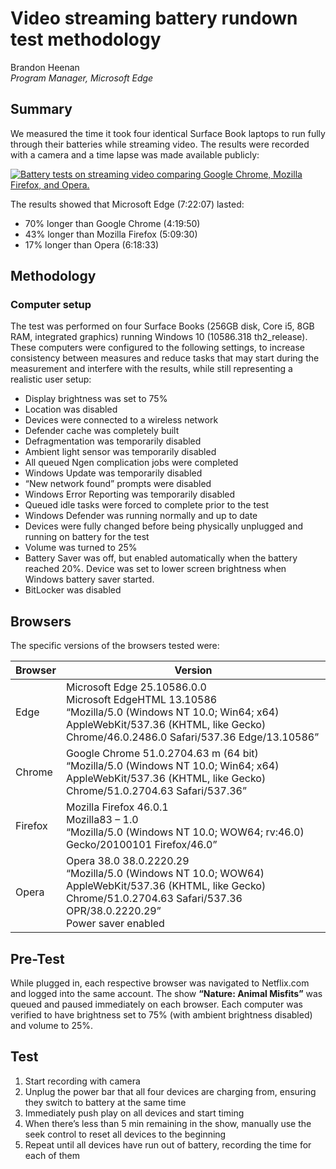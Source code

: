 # Video streaming battery rundown test methodology 

Brandon Heenan<br>
_Program Manager, Microsoft Edge_

## Summary

We measured the time it took four identical Surface Book laptops to run fully through their batteries while streaming video. The results were recorded with a camera and a time lapse was made available publicly:

[![Battery tests on streaming video comparing Google Chrome, Mozilla Firefox, and Opera.](https://github.com/MicrosoftEdge/videotest/blob/master/videotest-poster.png?raw=true)](https://www.youtube.com/watch?v=rjrxOOfi54k)

The results showed that Microsoft Edge (7:22:07) lasted: 
* 70% longer than Google Chrome (4:19:50) 
* 43% longer than Mozilla Firefox (5:09:30) 
* 17% longer than Opera (6:18:33)

## Methodology

### Computer setup

The test was performed on four Surface Books (256GB disk, Core i5, 8GB RAM, integrated graphics) running Windows 10 (10586.318 th2_release). These computers were configured to the following settings, to increase consistency between measures and reduce tasks that may start during the measurement and interfere with the results, while still representing a realistic user setup: 

* Display brightness was set to 75% 
* Location was disabled
* Devices were connected to a wireless network
* Defender cache was completely built
* Defragmentation was temporarily disabled
* Ambient light sensor was temporarily disabled
* All queued Ngen complication jobs were completed
* Windows Update was temporarily disabled
* “New network found” prompts were disabled
* Windows Error Reporting was temporarily disabled
* Queued idle tasks were forced to complete prior to the test
* Windows Defender was running normally and up to date
* Devices were fully changed before being physically unplugged and running on battery for the test
* Volume was turned to 25%
* Battery Saver was off, but enabled automatically when the battery reached 20%. Device was set to lower screen brightness when Windows battery saver started.
* BitLocker was disabled 

## Browsers
The specific versions of the browsers tested were: 

| Browser | Version |
| ------- | ------- |
| Edge | Microsoft Edge 25.10586.0.0<br>Microsoft EdgeHTML 13.10586<br>“Mozilla/5.0 (Windows NT 10.0; Win64; x64) AppleWebKit/537.36 (KHTML, like Gecko) Chrome/46.0.2486.0 Safari/537.36 Edge/13.10586” |
| Chrome | Google Chrome 51.0.2704.63 m (64 bit)<br>“Mozilla/5.0 (Windows NT 10.0; Win64; x64) AppleWebKit/537.36 (KHTML, like Gecko) Chrome/51.0.2704.63 Safari/537.36” |
| Firefox | Mozilla Firefox 46.0.1<br>Mozilla83 – 1.0<br>“Mozilla/5.0 (Windows NT 10.0; WOW64; rv:46.0) Gecko/20100101 Firefox/46.0” |
| Opera | Opera 38.0 38.0.2220.29<br>“Mozilla/5.0 (Windows NT 10.0; WOW64) AppleWebKit/537.36 (KHTML, like Gecko) Chrome/51.0.2704.63 Safari/537.36 OPR/38.0.2220.29”<br>Power saver enabled |

## Pre-Test

While plugged in, each respective browser was navigated to Netflix.com and logged into the same account. The show **“Nature: Animal Misfits”** was queued and paused immediately on each browser. Each computer was verified to have brightness set to 75% (with ambient brightness disabled) and volume to 25%. 

## Test

1. Start recording with camera
2. Unplug the power bar that all four devices are charging from, ensuring they switch to battery at the same time
3. Immediately push play on all devices and start timing
4. When there’s less than 5 min remaining in the show, manually use the seek control to reset all devices to the beginning
5. Repeat until all devices have run out of battery, recording the time for each of them
